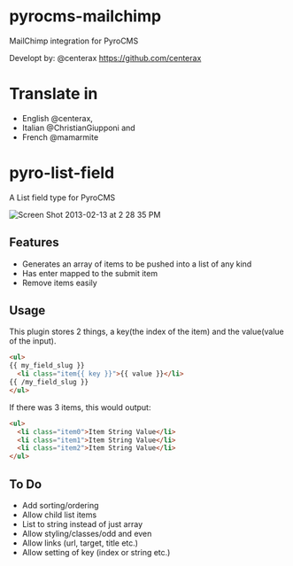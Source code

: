 pyrocms-mailchimp
=================

MailChimp integration for PyroCMS

Developt by: @centerax https://github.com/centerax


Translate in
=================
- English @centerax,
- Italian @ChristianGiupponi and
- French @mamarmite

pyro-list-field
===============

A List field type for PyroCMS

![Screen Shot 2013-02-13 at 2 28 35 PM](https://f.cloud.github.com/assets/1425304/154199/ad9fa5f4-7613-11e2-8cdc-72507b9b28d1.png)

Features
--------

* Generates an array of items to be pushed into a list of any kind
* Has enter mapped to the submit item
* Remove items easily

Usage
-----

This plugin stores 2 things, a key(the index of the item) and the value(value of the input).

``` html
<ul>
{{ my_field_slug }}
  <li class="item{{ key }}">{{ value }}</li>
{{ /my_field_slug }}
</ul>
```

If there was 3 items, this would output:

``` html
<ul>
  <li class="item0">Item String Value</li>
  <li class="item1">Item String Value</li>
  <li class="item2">Item String Value</li>
</ul>
```

To Do
-----

* Add sorting/ordering
* Allow child list items
* List to string instead of just array
* Allow styling/classes/odd and even
* Allow links (url, target, title etc.)
* Allow setting of key (index or string etc.)
